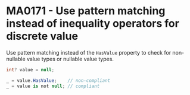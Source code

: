 # MA0171 - Use pattern matching instead of inequality operators for discrete value

Use pattern matching instead of the `HasValue` property to check for non-nullable value types or nullable value types.

````c#
int? value = null;

_ = value.HasValue;    // non-compliant
_ = value is not null; // compliant
````
